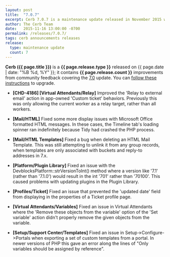 ```yaml
---
layout: post
title:  "7.0.7"
excerpt: Cerb 7.0.7 is a maintenance update released in November 2015 with 7 fixes and minor features from community feedback.
author: The Cerb Team
date:   2015-11-16 13:00:00 -0700
permalink: /releases/7.0.7/
tags: cerb announcements releases
release:
  type: maintenance update
  count: 7
---
```


**Cerb ({{ page.title }})** is a **{{ page.release.type }}** released on {{ page.date | date: "%B %d, %Y" }}; it contains **{{ page.release.count }}** improvements from community feedback covering the [7.0](/releases/7.0/) update. You can [follow these instructions](/docs/upgrading/) to upgrade.

* **[CHD-4186] [Virtual Attendants/Relay]** Improved the 'Relay to external email' action in app-owned 'Custom ticket' behaviors. Previously this was only allowing the current worker as a relay target, rather than all workers.

* **[Mail/HTML]** Fixed some more display issues with Microsoft Office formatted HTML messages. In these cases, the Timeline tab's loading spinner ran indefinitely because Tidy had crashed the PHP process.

* **[Mail/HTML Templates]** Fixed a bug when deleting an HTML Mail Template. This was still attempting to unlink it from any group records, when templates are only associated with buckets and reply-to addresses in 7.x.

* **[Platform/Plugin Library]** Fixed an issue with the DevblocksPlatform::strVersionToInt() method where a version like '7.1' (rather than '7.1.0') would result in the int '701' rather than '70100'. This caused problems with updating plugins in the Plugin Library.

* **[Profiles/Ticket]** Fixed an issue that prevented the 'updated date' field from displaying in the properties of a Ticket profile page.

* **[Virtual Attendants/Variables]** Fixed an issue in Virtual Attendants where the 'Remove these objects from the variable' option of the 'Set variable' action didn't properly remove the given objects from the variable.

* **[Setup/Support Center/Templates]** Fixed an issue in Setup->Configure->Portals when exporting a set of custom templates from a portal. In newer versions of PHP this gave an error along the lines of "Only variables should be assigned by reference".